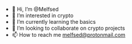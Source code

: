 - 👋 Hi, I’m @Melfsed
- 👀 I’m interested in crypto
- 🌱 I’m currently learning the basics
- 💞️ I’m looking to collaborate on crypto projects
- 📫 How to reach me melfsed@protonmail.com

<!---
Melfsed/Melfsed is a ✨ special ✨ repository because its `README.md` (this file) appears on your GitHub profile.
You can click the Preview link to take a look at your changes.
--->
